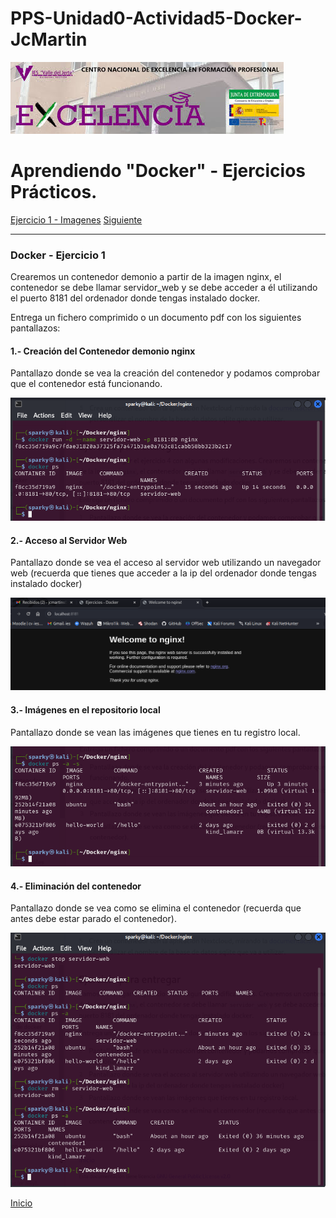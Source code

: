 # PPS-Unidad0-Actividad5-Docker-JcMartin

![logotipo IES Valle del Jerte](../imagenes/excelencia.jpeg)

Aprendiendo "Docker" - Ejercicios Prácticos.
======

[Ejercicio 1 - Imagenes](#Docker---Ejercicio-1)
[Siguiente](./ejercicios/Ejercicio2.md)


--- 


### Docker - Ejercicio 1

Crearemos un contenedor demonio a partir de la imagen nginx, el contenedor se debe llamar servidor_web y se debe acceder a él utilizando el puerto 8181 del ordenador donde tengas instalado docker.

Entrega un fichero comprimido o un documento pdf con los siguientes pantallazos:


#### 1.- Creación del Contenedor demonio nginx

Pantallazo donde se vea la creación del contenedor y podamos comprobar que el contenedor está funcionando.

![Pantallazo ejercicio 2](../imagenes/Docker-nginx-U0E1.1.png)

#### 2.- Acceso al Servidor Web

Pantallazo donde se vea el acceso al servidor web utilizando un navegador web (recuerda que tienes que acceder a la ip del ordenador donde tengas instalado docker)

![Pantallazo ejercicio 3](../imagenes/Docker-nginx-U0E1.2.png)


#### 3.- Imágenes en el repositorio local

Pantallazo donde se vean las imágenes que tienes en tu registro local.

![Pantallazo ejercico 4](../imagenes/Docker-nginx-U0E1.3.png)

#### 4.- Eliminación del contenedor

Pantallazo donde se vea como se elimina el contenedor (recuerda que antes debe estar parado el contenedor).

![Pantallazo ejercicio 5](../imagenes/Docker-nginx-U0E1.4.png)


[Inicio](#Docker---Ejercicio-1)
